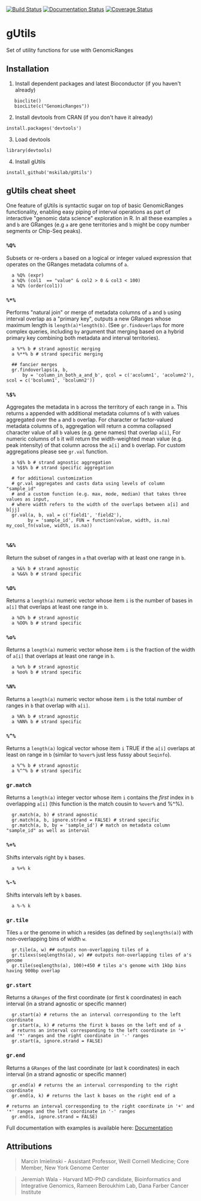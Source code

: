 [![Build Status](https://travis-ci.org/mskilab/gUtils.svg?branch=master)](https://travis-ci.org/mskilab/gUtils)
[![Documentation Status](https://readthedocs.org/projects/gutils/badge/?version=latest)](https://readthedocs.org/projects/gutils/?badge=latest)
[![Coverage Status](https://coveralls.io/repos/github/mskilab/gUtils/badge.svg?branch=master)](https://coveralls.io/github/mskilab/gUtils?branch=master)


gUtils
=======

Set of utility functions for use with GenomicRanges



Installation
------------

1. Install dependent packages and latest Bioconductor (if you haven't already)
  ```source("http://bioconductor.org/biocLite.R") 
     bioclite()
     biocLite(c("GenomicRanges"))
  ```

2. Install devtools from CRAN (if you don't have it already)

  ```
  install.packages('devtools')
  ```

3. Load devtools

  ```
  library(devtools)
  ````

4. Install gUtils

  ```
  install_github('mskilab/gUtils')
  ````

gUtils cheat sheet 
-----

One feature of gUtils is syntactic sugar on top of basic GenomicRanges functionality, enabling easy piping of interval operations as part of interactive "genomic data science" exploration in R. In all these examples `a` and `b` are GRanges (e.g `a` are gene territories and `b` might be copy number segments or Chip-Seq peaks). 

### `%Q%`

Subsets or re-orders `a` based on a logical or integer valued expression that operates on the GRanges metadata columns of `a`.  
```{r}
  a %Q% (expr)
  a %Q% (col1  == "value" & col2 > 0 & col3 < 100)
  a %Q% (order(col1))  
```


### `%*%`

Performs "natural join" or merge of metadata columns of `a` and `b` using interval overlap as a "primary key", outputs a new GRanges whose maximum length is `length(a)*length(b)`. (See `gr.findoverlaps` for more complex queries, including `by` argument that merging based on a hybrid primary key combining both metadata and interval territories).
```{r}	 	  
  a %*% b # strand agnostic merging
  a %**% b # strand specific merging

  ## fancier merges
  gr.findoverlaps(a, b, 
      by = 'column_in_both_a_and_b', qcol = c('acolumn1', 'acolumn2'), scol = c('bcolumn1', 'bcolumn2'))	     
```


### `%$%`
Aggregates the metadata in `b` across the territory of each range in `a`.  This returns `a` appended with additional metadata columns of `b` with values aggregated over the `a` and `b` overlap. For character or factor-valued metadata columns of `b`, aggregation will return a comma collapsed character value of all `b` values (e.g. gene names) that overlap `a[i]`, For numeric columns of `b` it will return the width-weighted mean value (e.g. peak intensity) of that column across the  `a[i]` and `b` overlap.  For custom aggregations please see `gr.val` function. 
```{r}	   
  a %$% b # strand agnostic aggregation
  a %$$% b # strand specific aggregation

  # for additional customization
  # gr.val aggregates and casts data using levels of column "sample_id"				   
  # and a custom function (e.g. max, mode, median) that takes three values as input,
  # where width refers to the width of the overlaps between a[i] and b[jj]
  gr.val(a, b, val = c('field1', 'field2'),
        by = 'sample_id', FUN = function(value, width, is.na) my_cool_fn(value, width, is.na))
	

```

### `%&%`
Return the subset of ranges in `a` that overlap with at least one range in `b`.
```{r}
  a %&% b # strand agnostic
  a %&&% b # strand specific
```

### `%O%`
Returns a `length(a)` numeric vector whose item `i` is the number of bases in `a[i]` that overlaps at least one range in `b`.
```{r}
  a %O% b # strand agnostic
  a %OO% b # strand specific
```


### `%o%`
Returns a `length(a)` numeric vector whose item `i` is the fraction of the width of `a[i]` that overlaps at least one range in `b`.
```{r}
  a %o% b # strand agnostic
  a %oo% b # strand specific
```


### `%N%`
Returns a `length(a)` numeric vector whose item `i` is the total number of ranges in `b` that overlap with `a[i]`.
```{r}
  a %N% b # strand agnostic
  a %NN% b # strand specific
```

### `%^%`
Returns a `length(a)` logical vector whose item `i` TRUE if the  `a[i]` overlaps at least on range in `b` (similar to `%over%` just less fussy about `Seqinfo`).
```{r}
  a %^% b # strand agnostic
  a %^^% b # strand specific
```

### `gr.match`
Returns a `length(a)` integer vector whose item `i` contains the *first* index in `b` overlapping `a[i]` (this function is the match cousin to `%over%` and %^%).
```{r}
  gr.match(a, b) # strand agnostic
  gr.match(a, b, ignore.strand = FALSE) # strand specific	
  gr.match(a, b, by = 'sample_id') # match on metadata column "sample_id" as well as interval
```

### `%+%`
Shifts intervals right by `k` bases.
```{r}
  a %+% k
```

### `%-%`
Shifts intervals left by `k` bases.
```{r}
  a %-% k 
```

### `gr.tile`
Tiles `a` or the genome in which `a` resides (as defined by `seqlengths(a)`) with non-overlapping bins of width `w`.
```{r}	  
  gr.tile(a, w) ## outputs non-overlapping tiles of a
  gr.tilexs(seqlengths(a), w) ## outputs non-overlapping tiles of a's genome
  gr.tile(seqlengths(a), 100)+450 # tiles a's genome with 1kbp bins having 900bp overlap
```

### `gr.start`
Returns a `GRanges` of the first coordinate (or first k coordinates) in each interval (in a strand agnostic or specific manner)
```{r}	  
  gr.start(a) # returns the an interval corresponding to the left coordinate
  gr.start(a, k) # returns the first k bases on the left end of a
  # returns an interval corresponding to the left coordinate in '+' and '*' ranges and the right coordinate in '-' ranges
  gr.start(a, ignore.strand = FALSE) 
```

### `gr.end`
Returns a `GRanges` of the last coordinate (or last k coordinates) in each interval (in a strand agnostic or specific manner)
```{r}	  
  gr.end(a) # returns the an interval corresponding to the right coordinate
  gr.end(a, k) # returns the last k bases on the right end of a

# returns an interval corresponding to the right coordinate in '+' and '*' ranges and the left coordinate in '-' ranges
  gr.end(a, ignore.strand = FALSE) 
```


Full documentation with examples is available here: [Documentation][docs]

Attributions
------------
> Marcin Imielinski - Assistant Professor, Weill Cornell Medicine; Core Member, New York Genome Center

> Jeremiah Wala - Harvard MD-PhD candidate, Bioinformatics and Integrative Genomics, Rameen Beroukhim Lab, Dana Farber Cancer Institute

[license]: https://github.com/jwalabroad/gTrack/blob/master/LICENSE
[docs]: http://gutils.readthedocs.org/en/latest/index.html

